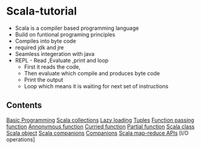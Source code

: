 # Scala-tutorial


* Scala is a compiler based programming language
* Build on funtional programing principles
* Compiles into byte code
* required jdk and jre
* Seamless integeration with java
* REPL - Read ,Evaluate ,print and loop
    * First it reads the code,
    * Then evaluate  which compile and produces byte code
    * Print the output
    * Loop which means it is waiting for next set of instructions

## Contents

[Basic Programming]()
[Scala collections]()
[Lazy loading]()
[Tuples]()
[Function passing function]()
[Annonymous function]()
[Curried function]()
[Partial function]()
[Scala class]()
[Scala object]()
[Scala companions]()
[Companions]()
[Scala map-reduce APIs]()
[I/O operations]
